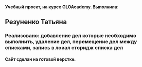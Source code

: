 <h4>Учебный проект, на курсе GLOAcademy. Выполнила:</h4>
<h2>Резуненко Татьяна</h2>
<h3>Реализовано: добавление дел которые необходимо выполнить, удаление дел, перемещение дел между списками, запись в локал сторидж списка дел</h3>
<h4>Сайт сделан на готовой верстке.</h4>
